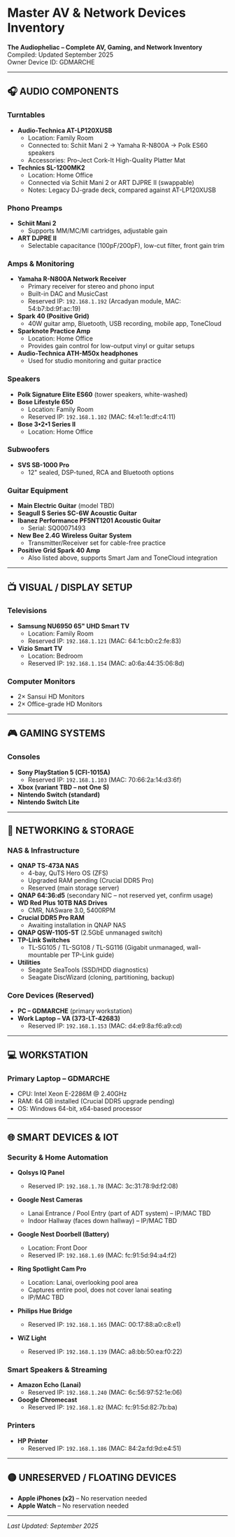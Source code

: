 # Master AV & Network Devices Inventory
**The Audiopheliac – Complete AV, Gaming, and Network Inventory**  
Compiled: Updated September 2025  
Owner Device ID: GDMARCHE  

---

## 🎧 AUDIO COMPONENTS

### Turntables
- **Audio-Technica AT-LP120XUSB**
  - Location: Family Room
  - Connected to: Schiit Mani 2 → Yamaha R-N800A → Polk ES60 speakers
  - Accessories: Pro-Ject Cork-It High-Quality Platter Mat
- **Technics SL-1200MK2**
  - Location: Home Office
  - Connected via Schiit Mani 2 or ART DJPRE II (swappable)
  - Notes: Legacy DJ-grade deck, compared against AT-LP120XUSB

### Phono Preamps
- **Schiit Mani 2**  
  - Supports MM/MC/MI cartridges, adjustable gain  
- **ART DJPRE II**  
  - Selectable capacitance (100pF/200pF), low-cut filter, front gain trim  

### Amps & Monitoring
- **Yamaha R-N800A Network Receiver**  
  - Primary receiver for stereo and phono input  
  - Built-in DAC and MusicCast  
  - Reserved IP: `192.168.1.192` (Arcadyan module, MAC: 54:b7:bd:9f:ac:19)  
- **Spark 40 (Positive Grid)**  
  - 40W guitar amp, Bluetooth, USB recording, mobile app, ToneCloud  
- **Sparknote Practice Amp**  
  - Location: Home Office  
  - Provides gain control for low-output vinyl or guitar setups  
- **Audio-Technica ATH-M50x headphones**  
  - Used for studio monitoring and guitar practice  

### Speakers
- **Polk Signature Elite ES60** (tower speakers, white-washed)  
- **Bose Lifestyle 650**  
  - Location: Family Room  
  - Reserved IP: `192.168.1.102` (MAC: f4:e1:1e:df:c4:11)  
- **Bose 3•2•1 Series II**  
  - Location: Home Office  

### Subwoofers
- **SVS SB-1000 Pro**  
  - 12" sealed, DSP-tuned, RCA and Bluetooth options  

### Guitar Equipment
- **Main Electric Guitar** (model TBD)  
- **Seagull S Series SC-6W Acoustic Guitar**  
- **Ibanez Performance PF5NT1201 Acoustic Guitar**  
  - Serial: SQ00071493  
- **New Bee 2.4G Wireless Guitar System**  
  - Transmitter/Receiver set for cable-free practice  
- **Positive Grid Spark 40 Amp**  
  - Also listed above, supports Smart Jam and ToneCloud integration  

---

## 📺 VISUAL / DISPLAY SETUP

### Televisions
- **Samsung NU6950 65" UHD Smart TV**
  - Location: Family Room
  - Reserved IP: `192.168.1.121` (MAC: 64:1c:b0:c2:fe:83)
- **Vizio Smart TV**
  - Location: Bedroom
  - Reserved IP: `192.168.1.154` (MAC: a0:6a:44:35:06:8d)

### Computer Monitors
- 2× Sansui HD Monitors  
- 2× Office-grade HD Monitors  

---

## 🎮 GAMING SYSTEMS

### Consoles
- **Sony PlayStation 5 (CFI-1015A)**
  - Reserved IP: `192.168.1.103` (MAC: 70:66:2a:14:d3:6f)
- **Xbox (variant TBD – not One S)**  
- **Nintendo Switch (standard)**  
- **Nintendo Switch Lite**  

---

## 📡 NETWORKING & STORAGE

### NAS & Infrastructure
- **QNAP TS-473A NAS**
  - 4-bay, QuTS Hero OS (ZFS)
  - Upgraded RAM pending (Crucial DDR5 Pro)
  - Reserved (main storage server)
- **QNAP 64:36:d5** (secondary NIC – not reserved yet, confirm usage)
- **WD Red Plus 10TB NAS Drives**
  - CMR, NASware 3.0, 5400RPM
- **Crucial DDR5 Pro RAM**
  - Awaiting installation in QNAP NAS
- **QNAP QSW-1105-5T** (2.5GbE unmanaged switch)
- **TP-Link Switches**
  - TL-SG105 / TL-SG108 / TL-SG116 (Gigabit unmanaged, wall-mountable per TP-Link guide)
- **Utilities**
  - Seagate SeaTools (SSD/HDD diagnostics)
  - Seagate DiscWizard (cloning, partitioning, backup)

### Core Devices (Reserved)
- **PC – GDMARCHE** (primary workstation)
- **Work Laptop – VA (373-LT-42683)**
  - Reserved IP: `192.168.1.153` (MAC: d4:e9:8a:f6:a9:cd)

---

## 💻 WORKSTATION

### Primary Laptop – GDMARCHE
- CPU: Intel Xeon E-2286M @ 2.40GHz
- RAM: 64 GB installed (Crucial DDR5 upgrade pending)
- OS: Windows 64-bit, x64-based processor

---

## 🌐 SMART DEVICES & IOT

### Security & Home Automation
- **Qolsys IQ Panel**
  - Reserved IP: `192.168.1.78` (MAC: 3c:31:78:9d:f2:08)

- **Google Nest Cameras**
  - Lanai Entrance / Pool Entry (part of ADT system) – IP/MAC TBD
  - Indoor Hallway (faces down hallway) – IP/MAC TBD

- **Google Nest Doorbell (Battery)**
  - Location: Front Door
  - Reserved IP: `192.168.1.69` (MAC: fc:91:5d:94:a4:f2)

- **Ring Spotlight Cam Pro**
  - Location: Lanai, overlooking pool area
  - Captures entire pool, does not cover lanai seating
  - IP/MAC TBD

- **Philips Hue Bridge**
  - Reserved IP: `192.168.1.165` (MAC: 00:17:88:a0:c8:e1)

- **WiZ Light**
  - Reserved IP: `192.168.1.139` (MAC: a8:bb:50:ea:f0:22)

### Smart Speakers & Streaming
- **Amazon Echo (Lanai)**
  - Reserved IP: `192.168.1.240` (MAC: 6c:56:97:52:1e:06)
- **Google Chromecast**
  - Reserved IP: `192.168.1.82` (MAC: fc:91:5d:82:7b:ba)

### Printers
- **HP Printer**
  - Reserved IP: `192.168.1.186` (MAC: 84:2a:fd:9d:e4:51)

---

## 🟡 UNRESERVED / FLOATING DEVICES
- **Apple iPhones (x2)** – No reservation needed  
- **Apple Watch** – No reservation needed  

---

_Last Updated: September 2025_
